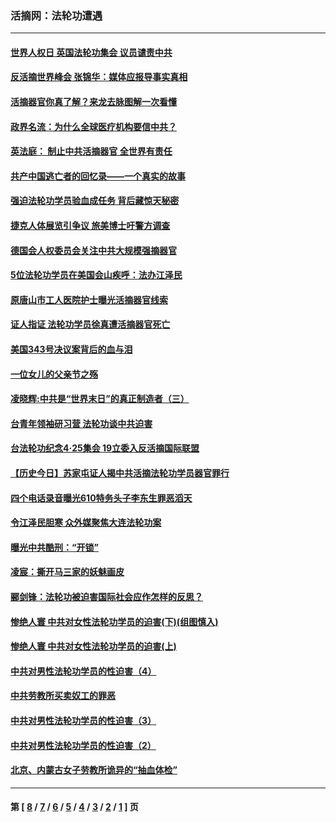 ### 活摘网：法轮功遭遇
---
#### [世界人权日 英国法轮功集会 议员谴责中共](../../pages/nf5881/n13431763.md?06100430) 
#### [反活摘世界峰会 张锦华：媒体应报导事实真相](../../pages/nf5881/n13278502.md?06100430) 
#### [活摘器官你真了解？来龙去脉图解一次看懂](../../pages/nf5881/n13013820.md?06100430) 
#### [政界名流：为什么全球医疗机构要信中共？](../../pages/nf5881/n11945479.md?06100430) 
#### [英法庭： 制止中共活摘器官 全世界有责任](../../pages/nf5881/n11330691.md?06100430) 
#### [共产中国逃亡者的回忆录——一个真实的故事](../../pages/nf5881/n10918649.md?06100430) 
#### [强迫法轮功学员验血成任务 背后藏惊天秘密](../../pages/nf5881/n4252384.md?06100430) 
#### [捷克人体展览引争议 旅美博士吁警方调查](../../pages/nf5881/n9429187.md?06100430) 
#### [德国会人权委员会关注中共大规模强摘器官](../../pages/nf5881/n8418950.md?06100430) 
#### [5位法轮功学员在美国会山疾呼：法办江泽民](../../pages/nf5881/n8101519.md?06100430) 
#### [原唐山市工人医院护士曝光活摘器官线索](../../pages/nf5881/n8076384.md?06100430) 
#### [证人指证 法轮功学员徐真遭活摘器官死亡](../../pages/nf5881/n8042467.md?06100430) 
#### [美国343号决议案背后的血与泪](../../pages/nf5881/n8020684.md?06100430) 
#### [一位女儿的父亲节之殇](../../pages/nf5881/n8014122.md?06100430) 
#### [凌晓辉:中共是“世界末日”的真正制造者（三）](../../pages/nf5881/n4210333.md?06100430) 
#### [台青年领袖研习营 法轮功谈中共迫害](../../pages/nf5881/n4141857.md?06100430) 
#### [台法轮功纪念4‧25集会 19立委入反活摘国际联盟](../../pages/nf5881/n4141821.md?06100430) 
#### [【历史今日】苏家屯证人揭中共活摘法轮功学员器官罪行](../../pages/nf5881/n4135912.md?06100430) 
#### [四个电话录音曝光610特务头子李东生罪恶滔天](../../pages/nf5881/n4040060.md?06100430) 
#### [令江泽民胆寒 众外媒聚焦大连法轮功案](../../pages/nf5881/n3932671.md?06100430) 
#### [曝光中共酷刑：“开锁”](../../pages/nf5881/n3889373.md?06100430) 
#### [凌宸：撕开马三家的妖魅画皮](../../pages/nf5881/n3849369.md?06100430) 
#### [郦剑锋：法轮功被迫害国际社会应作怎样的反思？](../../pages/nf5881/n3824560.md?06100430) 
#### [惨绝人寰 中共对女性法轮功学员的迫害(下)(组图慎入)](../../pages/nf5881/n3816285.md?06100430) 
#### [惨绝人寰 中共对女性法轮功学员的迫害(上)](../../pages/nf5881/n3815374.md?06100430) 
#### [中共对男性法轮功学员的性迫害（4）](../../pages/nf5881/n3769144.md?06100430) 
#### [中共劳教所买卖奴工的罪恶](../../pages/nf5881/n3769378.md?06100430) 
#### [中共对男性法轮功学员的性迫害（3）](../../pages/nf5881/n3768231.md?06100430) 
#### [中共对男性法轮功学员的性迫害（2）](../../pages/nf5881/n3767211.md?06100430) 
#### [北京、内蒙古女子劳教所诡异的“抽血体检”](../../pages/nf5881/n3753158.md?06100430) 

---
#### 第 [ [8](./8.md?06100430) / [7](./7.md?06100430) / [6](./6.md?06100430) / [5](./5.md?06100430) / [4](./4.md?06100430) / [3](./3.md?06100430) / [2](./2.md?06100430) / [1](./1.md?06100430) ] 页
